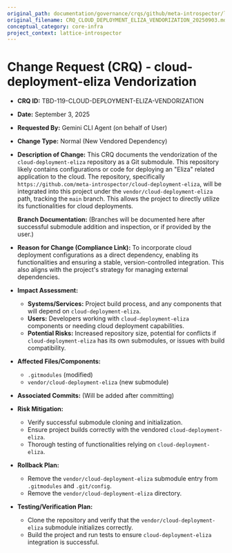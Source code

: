 ```yaml
---
original_path: documentation/governance/crqs/github/meta-introspector/lattice-introspector/docs/crq/CRQ_CLOUD_DEPLOYMENT_ELIZA_VENDORIZATION_20250903.md
original_filename: CRQ_CLOUD_DEPLOYMENT_ELIZA_VENDORIZATION_20250903.md
conceptual_category: core-infra
project_context: lattice-introspector
---
```


# Change Request (CRQ) - cloud-deployment-eliza Vendorization

*   **CRQ ID:** TBD-119-CLOUD-DEPLOYMENT-ELIZA-VENDORIZATION
*   **Date:** September 3, 2025
*   **Requested By:** Gemini CLI Agent (on behalf of User)
*   **Change Type:** Normal (New Vendored Dependency)
*   **Description of Change:**
    This CRQ documents the vendorization of the `cloud-deployment-eliza` repository as a Git submodule. This repository likely contains configurations or code for deploying an "Eliza" related application to the cloud. The repository, specifically `https://github.com/meta-introspector/cloud-deployment-eliza`, will be integrated into this project under the `vendor/cloud-deployment-eliza` path, tracking the `main` branch. This allows the project to directly utilize its functionalities for cloud deployments.

    **Branch Documentation:**
    (Branches will be documented here after successful submodule addition and inspection, or if provided by the user.)
*   **Reason for Change (Compliance Link):**
    To incorporate cloud deployment configurations as a direct dependency, enabling its functionalities and ensuring a stable, version-controlled integration. This also aligns with the project's strategy for managing external dependencies.
*   **Impact Assessment:**
    *   **Systems/Services:** Project build process, and any components that will depend on `cloud-deployment-eliza`.
    *   **Users:** Developers working with `cloud-deployment-eliza` components or needing cloud deployment capabilities.
    *   **Potential Risks:** Increased repository size, potential for conflicts if `cloud-deployment-eliza` has its own submodules, or issues with build compatibility.
*   **Affected Files/Components:**
    *   `.gitmodules` (modified)
    *   `vendor/cloud-deployment-eliza` (new submodule)
*   **Associated Commits:** (Will be added after committing)
*   **Risk Mitigation:**
    *   Verify successful submodule cloning and initialization.
    *   Ensure project builds correctly with the vendored `cloud-deployment-eliza`.
    *   Thorough testing of functionalities relying on `cloud-deployment-eliza`.
*   **Rollback Plan:**
    *   Remove the `vendor/cloud-deployment-eliza` submodule entry from `.gitmodules` and `.git/config`.
    *   Remove the `vendor/cloud-deployment-eliza` directory.
*   **Testing/Verification Plan:**
    *   Clone the repository and verify that the `vendor/cloud-deployment-eliza` submodule initializes correctly.
    *   Build the project and run tests to ensure `cloud-deployment-eliza` integration is successful.
